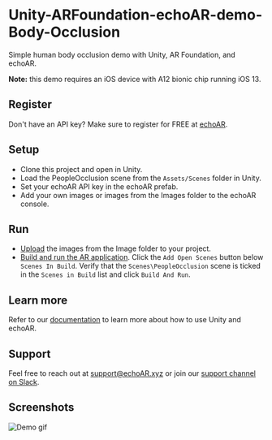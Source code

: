 # Unity-ARFoundation-echoAR-demo-Body-Occlusion
Simple human body occlusion demo with Unity, AR Foundation, and echoAR.

**Note:** this demo requires an iOS device with A12 bionic chip running iOS 13.


## Register
Don't have an API key? Make sure to register for FREE at [echoAR](https://console.echoar.xyz/#/auth/register).


## Setup
* Clone this project and open in Unity.
* Load the PeopleOcclusion scene from the `Assets/Scenes` folder in Unity.
* Set your echoAR API key in the echoAR prefab.
* Add your own images or images from the Images folder to the echoAR console.


## Run
* [Upload](https://docs.echoar.xyz/quickstart/add-a-3d-model) the images from the Image folder to your project.
* [Build and run the AR application](https://docs.echoar.xyz/unity/adding-ar-capabilities#4-build-and-run-the-ar-application). Click the `Add Open Scenes` button below `Scenes In Build`. Verify that the `Scenes\PeopleOcclusion` scene is ticked in the `Scenes in Build` list and click `Build And Run`.


## Learn more
Refer to our [documentation](https://docs.echoar.xyz/unity/) to learn more about how to use Unity and echoAR.


## Support
Feel free to reach out at [support@echoAR.xyz](mailto:support@echoAR.xyz) or join our [support channel on Slack](https://join.slack.com/t/echoar/shared_invite/enQtNTg4NjI5NjM3OTc1LWU1M2M2MTNlNTM3NGY1YTUxYmY3ZDNjNTc3YjA5M2QyNGZiOTgzMjVmZWZmZmFjNGJjYTcxZjhhNzk3YjNhNjE).


## Screenshots
![Demo gif](/media/occlusionDemo.gif)
